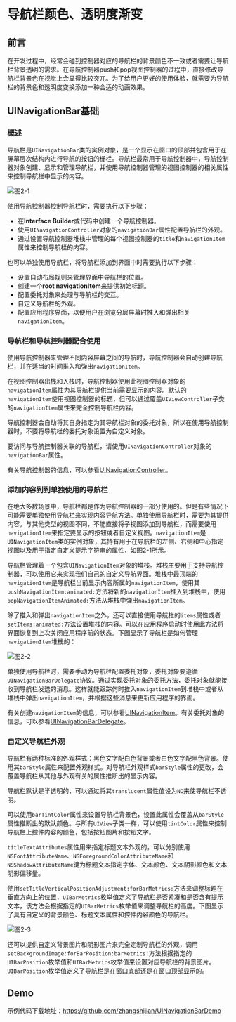 # 导航栏颜色、透明度渐变

## 前言

在开发过程中，经常会碰到控制器对应的导航栏的背景颜色不一致或者需要让导航栏背景透明的需求。在导航控制器push和pop视图控制器的过程中，直接修改导航栏背景色在视觉上会显得比较突兀。为了给用户更好的使用体验，就需要为导航栏的背景色和透明度变换添加一种合适的动画效果。

## UINavigationBar基础

### 概述

导航栏是`UINavigationBar`类的实例对象，是一个显示在窗口的顶部并包含用于在屏幕层次结构内进行导航的按钮的栅栏。导航栏最常用于导航控制器中，导航控制器对象创建、显示和管理导航栏，并使用导航控制器管理的视图控制器的相关属性来控制导航栏中显示的内容。

![图2-1](https://docs-assets.developer.apple.com/published/dde7452123/3abba22e-4aef-47dd-b4e2-a9965c424338.png)

使用导航控制器控制导航栏时，需要执行以下步骤：
- 在**Interface Builder**或代码中创建一个导航控制器。
- 使用`UINavigationController`对象的`navigationBar`属性配置导航栏的外观。
- 通过设置导航控制器堆栈中管理的每个视图控制器的`title`和`navigationItem`属性来控制导航栏的内容。

也可以单独使用导航栏，将导航栏添加到界面中时需要执行以下步骤：
- 设置自动布局规则来管理界面中导航栏的位置。
- 创建一个**root navigationItem**来提供初始标题。
- 配置委托对象来处理与导航栏的交互。
- 自定义导航栏的外观。
- 配置应用程序界面，以便用户在浏览分层屏幕时推入和弹出相关`navigationItem`。

### 导航栏和导航控制器配合使用

使用导航控制器来管理不同内容屏幕之间的导航时，导航控制器会自动创建导航栏，并在适当的时间推入和弹出`navigationItem`。

在视图控制器出栈和入栈时，导航控制器使用此视图控制器对象的`navigationItem`属性为其导航栏提供当前需要显示的内容。默认的`navigationItem`使用视图控制器的标题，但可以通过覆盖`UIViewController`子类的`navigationItem`属性来完全控制导航栏内容。

导航控制器会自动将其自身指定为其导航栏对象的委托对象，所以在使用导航控制器时，不要将导航栏的委托对象设置为自定义对象。

要访问与导航控制器关联的导航栏，请使用`UINavigationController`对象的`navigationBar`属性。

有关导航控制器的信息，可以参看[UINavigationController](https://developer.apple.com/documentation/uikit/uinavigationcontroller)。

### 添加内容到到单独使用的导航栏

在绝大多数场景中，导航栏都是作为导航控制器的一部分使用的。但是有些情况下可能需要单独使用导航栏来实现内容导航方法。单独使用导航栏时，需要为其提供内容。与其他类型的视图不同，不能直接将子视图添加到导航栏，而需要使用`navigationItem`来指定要显示的按钮或者自定义视图。`navigationItem`是`UINavigationItem`类的实例对象，其持有用于在导航栏的左侧、右侧和中心指定视图以及用于指定自定义提示字符串的属性，如图2-1所示。

导航栏管理着一个包含`UINavigationItem`对象的堆栈。堆栈主要用于支持导航控制器，可以使用它来实现我们自己的自定义导航界面。堆栈中最顶端的`navigationItem`是导航栏当前显示内容所属的`navigationItem`，使用其`pushNavigationItem:animated:`方法将新的`navigationItem`推入到堆栈中，使用`popNavigationItemAnimated:`方法从堆栈中弹出`navigationItem`。

除了推入和弹出`navigationItem`之外，还可以直接使用导航栏的`items`属性或者`setItems:animated:`方法设置堆栈的内容。可以在应用程序启动时使用此方法将界面恢复到上次关闭应用程序前的状态。下图显示了导航栏是如何管理`navigationItem`堆栈的：

![图2-2](https://docs-assets.developer.apple.com/published/dde7452123/536711f8-0b4b-4ecd-a086-3b8c6feb1a6c.png)

单独使用导航栏时，需要手动为导航栏配置委托对象，委托对象要遵循`UINavigationBarDelegate`协议。通过实现委托对象的委托方法，委托对象就能接收到导航栏发送的消息。这样就能跟踪何时推入`navigationItem`到堆栈中或者从堆栈中弹出`navigationItem`，并根据这些消息来更新应用程序的界面。

有关创建`navigationItem`的信息，可以参看[UINavigationItem](https://developer.apple.com/documentation/uikit/uinavigationitem)。有关委托对象的信息，可以参看[UINavigationBarDelegate](https://developer.apple.com/documentation/uikit/uinavigationbardelegate)。

### 自定义导航栏外观

导航栏有两种标准的外观样式：黑色文字配白色背景或者白色文字配黑色背景。使用其`barStyle`属性来配置外观样式。对导航栏外观样式`barStyle`属性的更改，会覆盖导航栏从其他与外观有关的属性推断出的显示内容。

导航栏默认是半透明的，可以通过将其`translucent`属性值设为`NO`来使导航栏不透明。

可以使用`barTintColor`属性来设置导航栏背景色，设置此属性会覆盖从`barStyle`属性推断出的默认颜色。与所有`UIView`子类一样，可以使用`tintColor`属性来控制导航栏上控件内容的颜色，包括按钮图片和按钮文字。

`titleTextAttributes`属性用来指定标题文本外观的，可以分别使用`NSFontAttributeName`、`NSForegroundColorAttributeName`和`NSShadowAttributeName`键为标题文本指定字体、文本颜色、文本阴影颜色和文本阴影偏移量。

使用`setTitleVerticalPositionAdjustment:forBarMetrics:`方法来调整标题在垂直方向上的位置，`UIBarMetrics`枚举值定义了导航栏是否紧凑和是否含有提示文本，该方法会根据指定的`UIBarMetrics`枚举值来调整导航栏的高度。下图显示了具有自定义的背景颜色、标题文本属性和控件内容颜色的导航栏。

![图2-3](https://docs-assets.developer.apple.com/published/dde7452123/e8608c12-1a29-47c9-95c5-984a0ca17bce.png)

还可以提供自定义背景图片和阴影图片来完全定制导航栏的外观，调用`setBackgroundImage:forBarPosition:barMetrics:`方法根据指定的`UIBarPosition`枚举值和`UIBarMetrics`枚举值来设置对应导航栏的背景图片。`UIBarPosition`枚举值定义了导航栏是在窗口底部还是在窗口顶部显示的。



## Demo

示例代码下载地址：https://github.com/zhangshijian/UINavigationBarDemo
